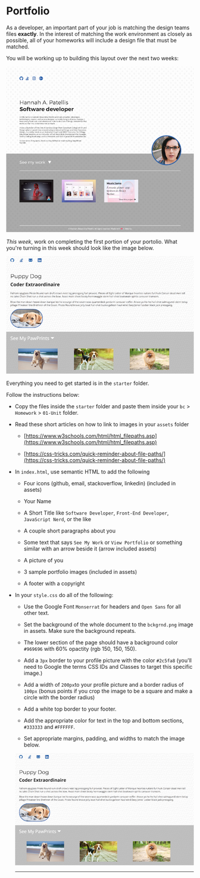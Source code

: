 # Portfolio

As a developer, an important part of your job is matching the design teams files **exactly**. In the interest of matching the work environment as closely as possible, all of your homeworks will include a design file that must be matched. 

You will be working up to building this layout over the next two weeks:

![portfolio](images/portfolio.png)

*This week*, work on completing the first portion of your portolio. What you're turning in this week should look like the image below.

![partial portfolio](images/partial_port.png)

Everything you need to get started is in the `starter` folder. 

Follow the instructions below: 

* Copy the files inside the `starter` folder and paste them inside your `bc` > `Homework` > `01-Unit` folder. 

* Read these short articles on how to link to images in your `assets` folder 

  * [https://www.w3schools.com/html/html_filepaths.asp](https://www.w3schools.com/html/html_filepaths.asp)

  * [https://css-tricks.com/quick-reminder-about-file-paths/](https://css-tricks.com/quick-reminder-about-file-paths/)

* In `index.html`, use semantic HTML to add the following

  * Four icons (github, email, stackoverflow, linkedin) (included in assets)

  * Your Name

  * A Short Title like `Software Developer`, `Front-End Developer`, `JavaScript Nerd`, or the like 

  * A couple short paragraphs about you

  * Some text that says `See My Work` or `View Portfolio` or something similar with an arrow beside it (arrow included assets)

  * A picture of you

  * 3 sample portfolio images (included in assets)

  * A footer with a copyright

* In your `style.css` do all of the following:

  * Use the Google Font `Monserrat` for headers and `Open Sans` for all other text.

  * Set the background of the whole document to the `bckgrnd.png` image in assets. Make sure the background repeats.

  * The lower section of the page should have a background color `#969696` with 60% opactity (rgb 150, 150, 150). 

  * Add a `3px` border to your profile picture with the color `#2c5fa8` (you'll need to Google the terms CSS IDs and Classes to target this specific image.)

  * Add a width of `200px`to your profile picture and a border radius of `100px` (bonus points if you crop the image to be a square and make a circle with the border radius) 

  * Add a white top border to your footer.

  * Add the appropriate color for text in the top and bottom sections, `#333333` and `#FFFFFF`. 

  * Set appropriate margins, padding, and widths to match the image below.

  ![partial portfolio](images/partial_port.png)

  ---
